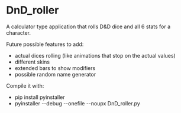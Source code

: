 # DnD_roller
A calculator type application that rolls D&amp;D dice and all 6 stats for a character.

Future possible features to add: 
- actual dices rolling (like animations that stop on the actual values)
- different skins 
- extended bars to show modifiers 
- possible random name generator

Compile it with: 
- pip install pyinstaller
- pyinstaller --debug --onefile --noupx DnD_roller.py
